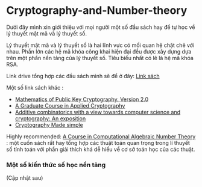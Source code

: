 # Cryptography-and-Number-theory
Dưới đây mình xin giới thiệu với mọi người một số đầu sách hay để tự học về lý thuyết mật mã và lý thuyết số. 

Lý thuyết mật mã và lý thuyết số là hai lĩnh vực có mối quan hệ chặt chẽ với nhau. Phần lớn các hệ mã khóa công khai hiện đại đều được xây dựng dựa trên một phần nền tảng của lý thuyết số. Tiêu biểu nhất có lẽ là hệ mã khóa RSA. 

Link drive tổng hợp các đầu sách mình sẽ để ở đây: [Link sách](https://drive.google.com/drive/folders/1mao5fHDoW-u82mo-4-lQnS2LUwmDhrcj?usp=sharing)

Một số link sách khác : 
- [Mathematics of Public Key Cryptography. Version 2.0](https://www.math.auckland.ac.nz/~sgal018/crypto-book/main.pdf)
- [A Graduate Course in Applied Cryptography](https://toc.cryptobook.us/book.pdf)
- [Additive combinatorics with a view towards computer science and cryptography: An exposition](https://arxiv.org/abs/1108.3790)
- [Cryptography Made simple](https://mog.dog/files/SP2019/Cryptography%20Made%20Simple.pdf)

Highly recommended: [A Course in Computational Algebraic Number Theory](https://drive.google.com/file/d/1qdhqxCCOUhRpc2PWKOAA4t4LGL0HtTQD/view) : một cuốn sách rất hay tổng hợp các thuật toán quan trọng trong lí thuyết số tính toán với phần giải thích khá dễ hiểu về cơ sở toán học của các thuật. 

### Một số kiến thức số học nền tảng

(Cập nhật sau)
